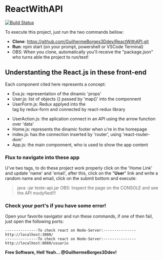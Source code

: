 # ReactWithAPI

[![Build Status](https://travis-ci.org/joemccann/dillinger.svg?branch=master)](https://travis-ci.org/joemccann/dillinger)

To execute this project, just run the two commands bellow:

  - **Clone**: https://github.com/GuilhermeBorges3Ddev/ReactWithAPI.git
  - **Run**: npm start (on your prompt, powershell or VSCode Terminal)
  - OBS: When you clone, automatically you'll receive the "package.json" who turns able the project to run/test!

## Understanting the React.js in these front-end

Each component cited here represents a concept:
  - Eva.js: representation of the dinamic 'props'
  - User.js: list of objects {} passed by 'map()' into the componnent
  - UserForm.js: Redux applyed into the <form> tag by redux-form and connected by react-redux library
  - UserAction.js: the aplication connect in an API using the arrow function over 'data'
  - Home.js: represents the dinamic footer when u're in the homepage
  - index.js: has the connection inserted by 'router', using 'react-router-dom'
  - App.js: the main componnent, who is used to show the app content

### Flux to navigate into these app

U've two <Link> tags, to do these project work properly click on the 'Home Link' and update 'name' and 'email', after this, click on the "**User**" link and write a random name and email, click on the submit bottom and execute:

> java -jar teste-api.jar
> OBS: Inspect the page on the CONSOLE and see the API modyfied!!!

### Check your port's if you have some error!
Open your favorite navigator and run these commands, if one of then fail, just open the following ports:
```
---------------To check react on Node-Server:--------------- 
http://localhost:3000/
---------------To check react on Node-Server:--------------- 
http://localhost:8080/usuario
```
**Free Software, Hell Yeah... @GuilhermeBorges3Ddev!**
